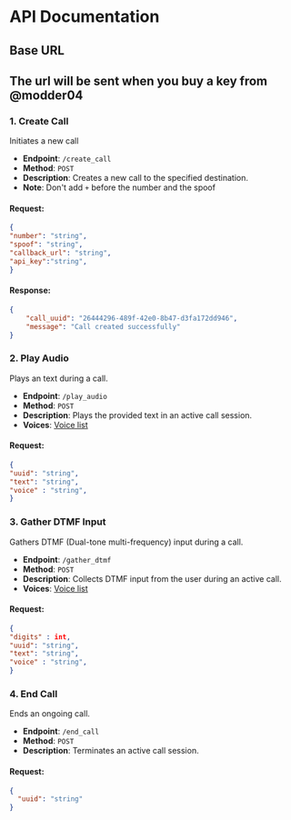 # API Documentation

## Base URL
The url will be sent when you buy a key from @modder04
---

### 1. Create Call

Initiates a new call

- **Endpoint**: `/create_call`
- **Method**: `POST`
- **Description**: Creates a new call to the specified destination.
- **Note**: Don't add `+` before the number and the spoof
#### Request:
```json
{
"number": "string",
"spoof": "string",
"callback_url": "string",
"api_key":"string",
}
```
#### Response:
```json
{
    "call_uuid": "26444296-489f-42e0-8b47-d3fa172dd946",
    "message": "Call created successfully"
}
```
### 2. Play Audio
Plays an text during a call.
- **Endpoint**: `/play_audio`
- **Method**: `POST`
- **Description**: Plays the provided text in an active call session.
- **Voices**: [Voice list](https://docs.aws.amazon.com/polly/latest/dg/neural-voices.html)
#### Request:
```json
{
"uuid": "string",
"text": "string",
"voice" : "string",
}
```
### 3. Gather DTMF Input

Gathers DTMF (Dual-tone multi-frequency) input during a call.

- **Endpoint**: `/gather_dtmf`
- **Method**: `POST`
- **Description**: Collects DTMF input from the user during an active call.
- **Voices**: [Voice list](https://docs.aws.amazon.com/polly/latest/dg/neural-voices.html)

#### Request:
```json
{
"digits" : int,
"uuid": "string",
"text": "string",
"voice" : "string",
}
```
### 4. End Call

Ends an ongoing call.

- **Endpoint**: `/end_call`
- **Method**: `POST`
- **Description**: Terminates an active call session.

#### Request:
```json
{
  "uuid": "string"
}
```
